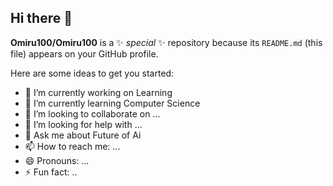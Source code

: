 ## Hi there 👋
**Omiru100/Omiru100** is a ✨ _special_ ✨ repository because its `README.md` (this file) appears on your GitHub profile.

Here are some ideas to get you started:

- 🔭 I’m currently working on Learning 
- 🌱 I’m currently learning Computer Science 
- 👯 I’m looking to collaborate on ...
- 🤔 I’m looking for help with ...
- 💬 Ask me about Future of Ai
- 📫 How to reach me: ...
- 😄 Pronouns: ...
- ⚡ Fun fact: ..
